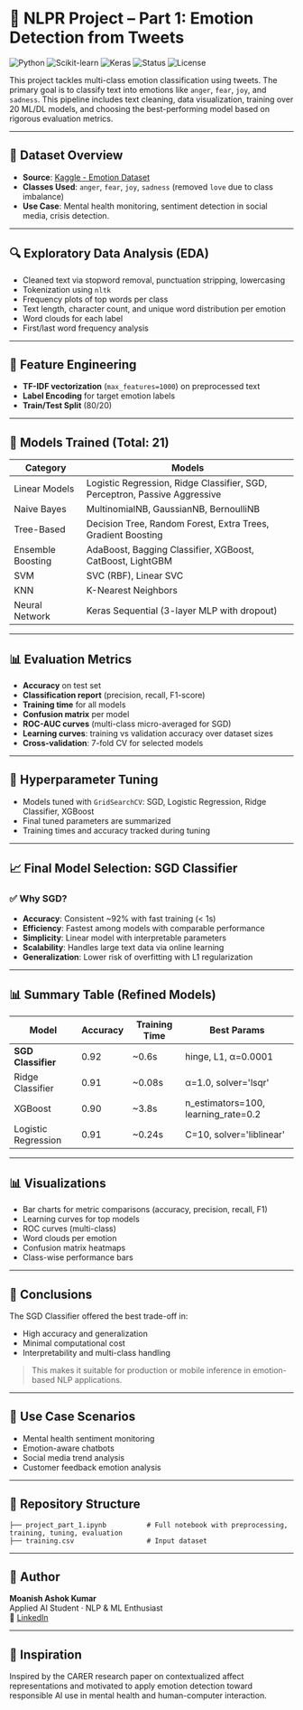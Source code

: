 # 💬 NLPR Project – Part 1: Emotion Detection from Tweets

![Python](https://img.shields.io/badge/Made%20with-Python-blue.svg?logo=python)
![Scikit-learn](https://img.shields.io/badge/Library-Scikit--learn-yellow.svg?logo=scikit-learn)
![Keras](https://img.shields.io/badge/Model-Keras%20%7C%20XGBoost%20%7C%20CatBoost%20%7C%20SGD%20-blue.svg)
![Status](https://img.shields.io/badge/Progress-Completed-brightgreen)
![License](https://img.shields.io/badge/License-MIT-lightgrey)

This project tackles multi-class emotion classification using tweets. The primary goal is to classify text into emotions like `anger`, `fear`, `joy`, and `sadness`. This pipeline includes text cleaning, data visualization, training over 20 ML/DL models, and choosing the best-performing model based on rigorous evaluation metrics.

---

## 📂 Dataset Overview

- **Source**: [Kaggle - Emotion Dataset](https://www.kaggle.com/datasets/parulpandey/emotion-dataset)
- **Classes Used**: `anger`, `fear`, `joy`, `sadness` (removed `love` due to class imbalance)
- **Use Case**: Mental health monitoring, sentiment detection in social media, crisis detection.

---

## 🔍 Exploratory Data Analysis (EDA)

- Cleaned text via stopword removal, punctuation stripping, lowercasing
- Tokenization using `nltk`
- Frequency plots of top words per class
- Text length, character count, and unique word distribution per emotion
- Word clouds for each label
- First/last word frequency analysis

---

## 🧪 Feature Engineering

- **TF-IDF vectorization** (`max_features=1000`) on preprocessed text
- **Label Encoding** for target emotion labels
- **Train/Test Split** (80/20)

---

## 🧠 Models Trained (Total: 21)

| Category           | Models                                                                 |
|--------------------|------------------------------------------------------------------------|
| Linear Models       | Logistic Regression, Ridge Classifier, SGD, Perceptron, Passive Aggressive |
| Naive Bayes         | MultinomialNB, GaussianNB, BernoulliNB                                 |
| Tree-Based          | Decision Tree, Random Forest, Extra Trees, Gradient Boosting           |
| Ensemble Boosting   | AdaBoost, Bagging Classifier, XGBoost, CatBoost, LightGBM              |
| SVM                 | SVC (RBF), Linear SVC                                                  |
| KNN                 | K-Nearest Neighbors                                                    |
| Neural Network      | Keras Sequential (3-layer MLP with dropout)                            |

---

## 📊 Evaluation Metrics

- **Accuracy** on test set
- **Classification report** (precision, recall, F1-score)
- **Training time** for all models
- **Confusion matrix** per model
- **ROC-AUC curves** (multi-class micro-averaged for SGD)
- **Learning curves**: training vs validation accuracy over dataset sizes
- **Cross-validation**: 7-fold CV for selected models

---

## 🔧 Hyperparameter Tuning

- Models tuned with `GridSearchCV`: SGD, Logistic Regression, Ridge Classifier, XGBoost
- Final tuned parameters are summarized
- Training times and accuracy tracked during tuning

---

## 📈 Final Model Selection: **SGD Classifier**

### ✅ Why SGD?
- **Accuracy**: Consistent ~92% with fast training (< 1s)
- **Efficiency**: Fastest among models with comparable performance
- **Simplicity**: Linear model with interpretable parameters
- **Scalability**: Handles large text data via online learning
- **Generalization**: Lower risk of overfitting with L1 regularization

---

## 📊 Summary Table (Refined Models)

| Model              | Accuracy | Training Time | Best Params |
|-------------------|----------|----------------|-------------|
| **SGD Classifier** | 0.92     | ~0.6s         | hinge, L1, α=0.0001 |
| Ridge Classifier   | 0.91     | ~0.08s        | α=1.0, solver='lsqr' |
| XGBoost            | 0.90     | ~3.8s         | n_estimators=100, learning_rate=0.2 |
| Logistic Regression| 0.91     | ~0.24s        | C=10, solver='liblinear' |

---

## 📊 Visualizations

- Bar charts for metric comparisons (accuracy, precision, recall, F1)
- Learning curves for top models
- ROC curves (multi-class)
- Word clouds per emotion
- Confusion matrix heatmaps
- Class-wise performance bars

---

## 🏁 Conclusions

The SGD Classifier offered the best trade-off in:
- High accuracy and generalization
- Minimal computational cost
- Interpretability and multi-class handling

> This makes it suitable for production or mobile inference in emotion-based NLP applications.

---

## 🧠 Use Case Scenarios

- Mental health sentiment monitoring
- Emotion-aware chatbots
- Social media trend analysis
- Customer feedback emotion analysis

---

## 📁 Repository Structure

```
├── project_part_1.ipynb          # Full notebook with preprocessing, training, tuning, evaluation
├── training.csv                  # Input dataset
```

---

## 👤 Author

**Moanish Ashok Kumar**  
Applied AI Student · NLP & ML Enthusiast  
🔗 [LinkedIn](https://www.linkedin.com/in/moanish-ashok-kumar-086978272/)


---

## 🌟 Inspiration

Inspired by the CARER research paper on contextualized affect representations and motivated to apply emotion detection toward responsible AI use in mental health and human-computer interaction.
